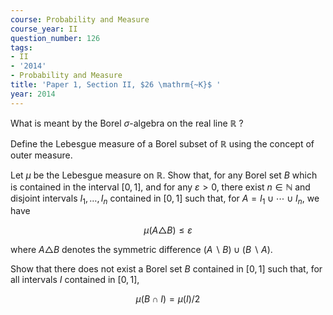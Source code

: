```yaml
---
course: Probability and Measure
course_year: II
question_number: 126
tags:
- II
- '2014'
- Probability and Measure
title: 'Paper 1, Section II, $26 \mathrm{~K}$ '
year: 2014
---
```




What is meant by the Borel $\sigma$-algebra on the real line $\mathbb{R}$ ?

Define the Lebesgue measure of a Borel subset of $\mathbb{R}$ using the concept of outer measure.

Let $\mu$ be the Lebesgue measure on $\mathbb{R}$. Show that, for any Borel set $B$ which is contained in the interval $[0,1]$, and for any $\varepsilon>0$, there exist $n \in \mathbb{N}$ and disjoint intervals $I_{1}, \ldots, I_{n}$ contained in $[0,1]$ such that, for $A=I_{1} \cup \cdots \cup I_{n}$, we have

$$\mu(A \triangle B) \leqslant \varepsilon$$

where $A \triangle B$ denotes the symmetric difference $(A \backslash B) \cup(B \backslash A)$.

Show that there does not exist a Borel set $B$ contained in $[0,1]$ such that, for all intervals $I$ contained in $[0,1]$,

$$\mu(B \cap I)=\mu(I) / 2$$